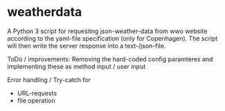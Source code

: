 # weatherdata

A Python 3 script for requesitng json-weather-data from wwo website according to the yaml-file specification (only for Copenhagen).
The script will then write the server response into a text-/json-file.

ToDo / improvements:
Removing the hard-coded config paramteres and implementing these as method input / user input

Error handling / Try-catch for 
 - URL-requests
 - file operation



